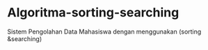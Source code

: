 # Algoritma-sorting-searching
Sistem Pengolahan Data Mahasiswa dengan menggunakan (sorting &amp;searching)

